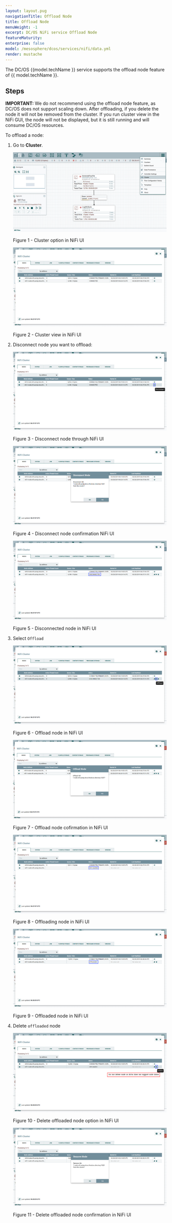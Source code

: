 ```yaml
---
layout: layout.pug
navigationTitle: Offload Node
title: Offload Node
menuWeight: -1
excerpt: DC/OS NiFi service Offload Node
featureMaturity:
enterprise: false
model: /mesosphere/dcos/services/nifi/data.yml
render: mustache
---
```


The DC/OS {{model.techName }} service supports the offload node feature of {{ model.techName }}. 

## Steps

<p class="message--important"><strong>IMPORTANT: </strong> We do not recommend using the offload node feature, as DC/OS does not support scaling down. After offloading, if you delete the node it will not be removed from the cluster. If you run cluster view in the NiFi GUI, the node will not be displayed, but it is still running and will consume DC/OS resources.<p>

To offload a node:

1. Go to **Cluster**.

    ![Cluster option](../img/cluster_option.png)

    Figure 1 - Cluster option in NiFi UI

    ![Cluster view](../img/cluster_view.png)

    Figure 2 - Cluster view in NiFi UI
    
1. Disconnect node you want to offload:
    
    ![Disconnect node](../img/node_disconnect.png)
    
    Figure 3 - Disconnect node through NiFi UI
    
    ![Disconnect node confirmation](../img/disconnect_confirmation.png)

    Figure 4 - Disconnect node confirmation NiFi UI

    ![Disconnect node confirmation](../img/disconnected_node.png)

    Figure 5 - Disconnected node in NiFi UI


1. Select `Offload`

    ![Offload node](../img/offload_node.png)

    Figure 6 - Offload node in NiFi UI
    
    ![Offload node confirmation](../img/offload_node_confirmation.png)

    Figure 7 - Offload node cofirmation in NiFi UI

    ![Offloaded node](../img/offloading_node.png)

    Figure 8 - Offloading node in NiFi UI

    ![Offloaded node](../img/offloaded_node.png)

    Figure 9 - Offloaded node in NiFi UI
    

1. Delete `offloaded` node

    ![Delete node](../img/delete_offloaded_node.png)

    Figure 10 - Delete offloaded node option in NiFi UI

    ![Delete node](../img/delete_offloaded_node_confirmation.png)

    Figure 11 - Delete offloaded node confirmation in NiFi UI
    